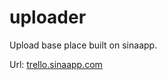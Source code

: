 uploader
========

Upload base place built on sinaapp.

Url: [trello.sinaapp.com](http://trello.sinaapp.com)
